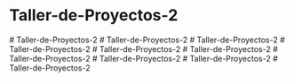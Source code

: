 ﻿# Taller-de-Proyectos-2
#   T a l l e r - d e - P r o y e c t o s - 2  
 #   T a l l e r - d e - P r o y e c t o s - 2  
 #   T a l l e r - d e - P r o y e c t o s - 2  
 #   T a l l e r - d e - P r o y e c t o s - 2  
 #   T a l l e r - d e - P r o y e c t o s - 2  
 #   T a l l e r - d e - P r o y e c t o s - 2  
 #   T a l l e r - d e - P r o y e c t o s - 2  
 #   T a l l e r - d e - P r o y e c t o s - 2  
 #   T a l l e r - d e - P r o y e c t o s - 2  
 #   T a l l e r - d e - P r o y e c t o s - 2  
 